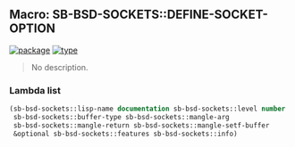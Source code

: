 ## Macro: SB-BSD-SOCKETS::DEFINE-SOCKET-OPTION
[![package](https://img.shields.io/badge/Package-SB--BSD--SOCKETS-5f9ea0.svg?style=social&colorA=999999)](../) [![type](https://img.shields.io/badge/Type-Macro-5f9ea0.svg?style=social&colorA=999999)](../#macro) 

> No description.

### Lambda list
```cl
(sb-bsd-sockets::lisp-name documentation sb-bsd-sockets::level number
 sb-bsd-sockets::buffer-type sb-bsd-sockets::mangle-arg
 sb-bsd-sockets::mangle-return sb-bsd-sockets::mangle-setf-buffer
 &optional sb-bsd-sockets::features sb-bsd-sockets::info)
```
